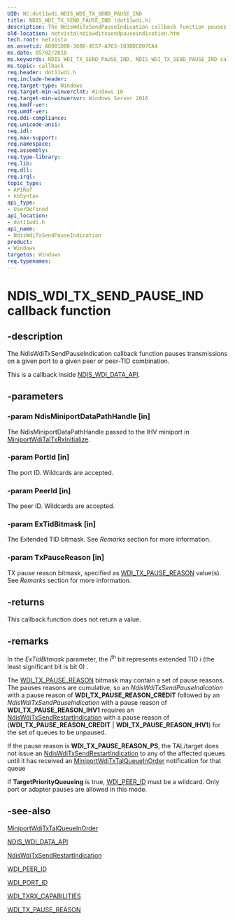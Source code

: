 ```yaml
---
UID: NC:dot11wdi.NDIS_WDI_TX_SEND_PAUSE_IND
title: NDIS_WDI_TX_SEND_PAUSE_IND (dot11wdi.h)
description: The NdisWdiTxSendPauseIndication callback function pauses transmissions on a given port to a given peer or peer-TID combination.
old-location: netvista\ndiswditxsendpauseindication.htm
tech.root: netvista
ms.assetid: A8001D08-36B8-4557-A763-103BDC807CA4
ms.date: 05/02/2018
ms.keywords: NDIS_WDI_TX_SEND_PAUSE_IND, NDIS_WDI_TX_SEND_PAUSE_IND callback, NdisWdiTxSendPauseIndication, NdisWdiTxSendPauseIndication callback function [Network Drivers Starting with Windows Vista], dot11wdi/NdisWdiTxSendPauseIndication, netvista.ndiswditxsendpauseindication
ms.topic: callback
req.header: dot11wdi.h
req.include-header: 
req.target-type: Windows
req.target-min-winverclnt: Windows 10
req.target-min-winversvr: Windows Server 2016
req.kmdf-ver: 
req.umdf-ver: 
req.ddi-compliance: 
req.unicode-ansi: 
req.idl: 
req.max-support: 
req.namespace: 
req.assembly: 
req.type-library: 
req.lib: 
req.dll: 
req.irql: 
topic_type:
- APIRef
- kbSyntax
api_type:
- UserDefined
api_location:
- dot11wdi.h
api_name:
- NdisWdiTxSendPauseIndication
product:
- Windows
targetos: Windows
req.typenames: 
---
```


# NDIS_WDI_TX_SEND_PAUSE_IND callback function


## -description


The NdisWdiTxSendPauseIndication callback function pauses transmissions on a given port to a given peer or peer-TID combination.

This is a callback inside <a href="https://docs.microsoft.com/windows-hardware/drivers/ddi/content/dot11wdi/ns-dot11wdi-_ndis_wdi_data_api">NDIS_WDI_DATA_API</a>.


## -parameters




### -param NdisMiniportDataPathHandle [in]

The NdisMiniportDataPathHandle passed to the IHV miniport in <a href="https://docs.microsoft.com/windows-hardware/drivers/ddi/content/dot11wdi/nc-dot11wdi-miniport_wdi_tal_txrx_initialize">MiniportWdiTalTxRxInitialize</a>.


### -param PortId [in]

The port ID. Wildcards are accepted.


### -param PeerId [in]

The peer ID. Wildcards are accepted.


### -param ExTidBitmask [in]

The Extended TID bitmask. See <i>Remarks</i> section for more information.


### -param TxPauseReason [in]

TX pause reason bitmask, specified as <a href="https://docs.microsoft.com/windows-hardware/drivers/ddi/content/dot11wdi/ne-dot11wdi-_wdi_tx_pause_reason">WDI_TX_PAUSE_REASON</a> value(s). See <i>Remarks</i> section for more information.


## -returns



This callback function does not return a value.




## -remarks



In the <i>ExTidBitmask</i> parameter, the <i>i</i><sup>th</sup> bit represents extended TID <i>i </i>(the least significant bit is bit 0) .

The <a href="https://docs.microsoft.com/windows-hardware/drivers/ddi/content/dot11wdi/ne-dot11wdi-_wdi_tx_pause_reason">WDI_TX_PAUSE_REASON</a> bitmask may contain a set of pause reasons. The pauses reasons are cumulative, so an <i>NdisWdiTxSendPauseIndication</i> with a pause reason of <b>WDI_TX_PAUSE_REASON_CREDIT</b> followed by an <i>NdisWdiTxSendPauseIndication</i> with a pause reason of <b>WDI_TX_PAUSE_REASON_IHV1</b> requires an <a href="https://docs.microsoft.com/windows-hardware/drivers/ddi/content/dot11wdi/nc-dot11wdi-ndis_wdi_tx_send_restart_ind">NdisWdiTxSendRestartIndication</a> with a pause reason of (<b>WDI_TX_PAUSE_REASON_CREDIT</b> | <b>WDI_TX_PAUSE_REASON_IHV1</b>) for the set of queues to be unpaused.

If the pause reason is <b>WDI_TX_PAUSE_REASON_PS</b>, the TAL/target does not issue an <a href="https://docs.microsoft.com/windows-hardware/drivers/ddi/content/dot11wdi/nc-dot11wdi-ndis_wdi_tx_send_restart_ind">NdisWdiTxSendRestartIndication</a> to any of the affected queues until it has received an <a href="https://docs.microsoft.com/windows-hardware/drivers/ddi/content/dot11wdi/nc-dot11wdi-miniport_wdi_tx_tal_queue_in_order">MiniportWdiTxTalQueueInOrder</a> notification for that queue

If <b>TargetPriorityQueueing</b> is true, <a href="https://docs.microsoft.com/windows-hardware/drivers/network/wdi-peer-id">WDI_PEER_ID</a> must be a wildcard.  Only port or adapter pauses are allowed in this mode.




## -see-also




<a href="https://docs.microsoft.com/windows-hardware/drivers/ddi/content/dot11wdi/nc-dot11wdi-miniport_wdi_tx_tal_queue_in_order">MiniportWdiTxTalQueueInOrder</a>



<a href="https://docs.microsoft.com/windows-hardware/drivers/ddi/content/dot11wdi/ns-dot11wdi-_ndis_wdi_data_api">NDIS_WDI_DATA_API</a>



<a href="https://docs.microsoft.com/windows-hardware/drivers/ddi/content/dot11wdi/nc-dot11wdi-ndis_wdi_tx_send_restart_ind">NdisWdiTxSendRestartIndication</a>



<a href="https://docs.microsoft.com/windows-hardware/drivers/network/wdi-peer-id">WDI_PEER_ID</a>



<a href="https://docs.microsoft.com/windows-hardware/drivers/network/wdi-port-id">WDI_PORT_ID</a>



<a href="https://docs.microsoft.com/windows-hardware/drivers/ddi/content/dot11wdi/ns-dot11wdi-_wdi_txrx_target_capabilities">WDI_TXRX_CAPABILITIES</a>



<a href="https://docs.microsoft.com/windows-hardware/drivers/ddi/content/dot11wdi/ne-dot11wdi-_wdi_tx_pause_reason">WDI_TX_PAUSE_REASON</a>
 

 

